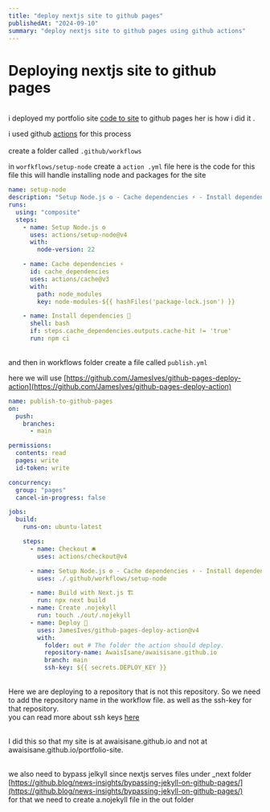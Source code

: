 ```yaml
---
title: "deploy nextjs site to github pages"
publishedAt: "2024-09-10"
summary: "deploy nextjs site to github pages using github actions"
---
```


# **Deploying nextjs site to github pages**

\
i deployed my portfolio site [code to site](https://github.com/AwaisIsane/portfolio-site) to github pages her is how i did it .

i used github [actions](https://docs.github.com/en/actions) for this process \
\
create a folder called `.github/workflows`

in `worfkflows/setup-node` create a `action .yml` file here is the code for this file this will handle installing node and packages for the site

```yml
name: setup-node
description: "Setup Node.js ⚙️ - Cache dependencies ⚡ - Install dependencies 🔧"
runs:
  using: "composite"
  steps:
    - name: Setup Node.js ⚙️
      uses: actions/setup-node@v4
      with:
        node-version: 22

    - name: Cache dependencies ⚡
      id: cache_dependencies
      uses: actions/cache@v3
      with:
        path: node_modules
        key: node-modules-${{ hashFiles('package-lock.json') }}

    - name: Install dependencies 🔧
      shell: bash
      if: steps.cache_dependencies.outputs.cache-hit != 'true'
      run: npm ci
```

\
and then in workflows folder create a file called `publish.yml`

here we will use [https://github.com/JamesIves/github-pages-deploy-action](https://github.com/JamesIves/github-pages-deploy-action)

```yml
name: publish-to-github-pages
on:
  push:
    branches:
      - main

permissions:
  contents: read
  pages: write
  id-token: write

concurrency:
  group: "pages"
  cancel-in-progress: false

jobs:
  build:
    runs-on: ubuntu-latest

    steps:
      - name: Checkout 🛎️
        uses: actions/checkout@v4

      - name: Setup Node.js ⚙️ - Cache dependencies ⚡ - Install dependencies 🔧
        uses: ./.github/workflows/setup-node

      - name: Build with Next.js 🏗️
        run: npx next build
      - name: Create .nojekyll
        run: touch ./out/.nojekyll
      - name: Deploy 🚀
        uses: JamesIves/github-pages-deploy-action@v4
        with:
          folder: out # The folder the action should deploy.
          repository-name: AwaisIsane/awaisisane.github.io
          branch: main
          ssh-key: ${{ secrets.DEPLOY_KEY }}
```

\
Here we are deploying to a repository that is not this repository. So we need to add the repository name in the workflow file. as well as the ssh-key for that repository.
\
you can read more about ssh keys [here](https://docs.github.com/en/authentication/connecting-to-github-with-ssh)

\
I did this so that my site is at awaisisane.github.io and not at awaisisane.github.io/portfolio-site.

\
we also need to bypass jelkyll since nextjs serves files under \_next folder
[https://github.blog/news-insights/bypassing-jekyll-on-github-pages/](https://github.blog/news-insights/bypassing-jekyll-on-github-pages/)
\
for that we need to create a.nojekyll file in the out folder
